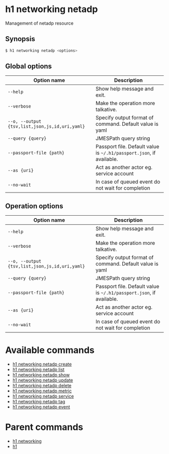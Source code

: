 
# h1 networking netadp

Management of netadp resource

## Synopsis

```bash
$ h1 networking netadp <options>
```

## Global options

| Option name                                        | Description                                                              |
| -------------------------------------------------- | ------------------------------------------------------------------------ |
| ```--help```                                       | Show help message and exit.                                              |
| ```--verbose```                                    | Make the operation more talkative.                                       |
| ```--o, --output {tsv,list,json,js,id,uri,yaml}``` | Specify output format of command. Default value is yaml                  |
| ```--query {query}```                              | JMESPath query string                                                    |
| ```--passport-file {path}```                       | Passport file. Default value is ```~/.h1/passport.json```, if available. |
| ```--as {uri}```                                   | Act as another actor eg. service account                                 |
| ```--no-wait```                                    | In case of queued event do not wait for completion                       |

## Operation options

| Option name                                        | Description                                                              |
| -------------------------------------------------- | ------------------------------------------------------------------------ |
| ```--help```                                       | Show help message and exit.                                              |
| ```--verbose```                                    | Make the operation more talkative.                                       |
| ```--o, --output {tsv,list,json,js,id,uri,yaml}``` | Specify output format of command. Default value is yaml                  |
| ```--query {query}```                              | JMESPath query string                                                    |
| ```--passport-file {path}```                       | Passport file. Default value is ```~/.h1/passport.json```, if available. |
| ```--as {uri}```                                   | Act as another actor eg. service account                                 |
| ```--no-wait```                                    | In case of queued event do not wait for completion                       |

# Available commands

* [h1 networking netadp create](./create/README.md)
* [h1 networking netadp list](./list/README.md)
* [h1 networking netadp show](./show/README.md)
* [h1 networking netadp update](./update/README.md)
* [h1 networking netadp delete](./delete/README.md)
* [h1 networking netadp metric](./metric/README.md)
* [h1 networking netadp service](./service/README.md)
* [h1 networking netadp tag](./tag/README.md)
* [h1 networking netadp event](./event/README.md)

# Parent commands

* [h1 networking](./../README.md)
* [h1](./../../README.md)
